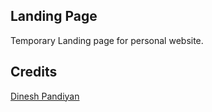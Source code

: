 ## Landing Page

Temporary Landing page for personal website.

## Credits

[Dinesh Pandiyan](https://github.com/flexdinesh)
